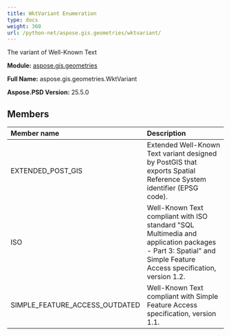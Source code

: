 ```yaml
---
title: WktVariant Enumeration
type: docs
weight: 360
url: /python-net/aspose.gis.geometries/wktvariant/
---
```


The variant of Well-Known Text

**Module:** [aspose.gis.geometries](/psd/python-net/aspose.gis.geometries/)

**Full Name:** aspose.gis.geometries.WktVariant

**Aspose.PSD Version:** 25.5.0

## **Members**
| **Member name** | **Description** |
| :- | :- |
| EXTENDED_POST_GIS | Extended Well-Known Text variant designed by PostGIS that exports Spatial Reference System identifier (EPSG code). |
| ISO | Well-Known Text compliant with ISO standard "SQL Multimedia and application packages - Part 3: Spatial" and<br/>            Simple Feature Access specification, version 1.2. |
| SIMPLE_FEATURE_ACCESS_OUTDATED | Well-Known Text compliant with Simple Feature Access specification, version 1.1. |
